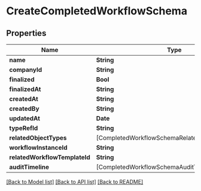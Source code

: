 # CreateCompletedWorkflowSchema

## Properties
Name | Type | Description | Notes
------------ | ------------- | ------------- | -------------
**name** | **String** |  | 
**companyId** | **String** |  | 
**finalized** | **Bool** |  | 
**finalizedAt** | **String** |  | [optional] 
**createdAt** | **String** |  | 
**createdBy** | **String** |  | 
**updatedAt** | **Date** |  | [optional] 
**typeRefId** | **String** |  | 
**relatedObjectTypes** | [CompletedWorkflowSchemaRelatedObjectTypesInner] |  | [optional] 
**workflowInstanceId** | **String** |  | 
**relatedWorkflowTemplateId** | **String** |  | 
**auditTimeline** | [CompletedWorkflowSchemaAuditTimelineInner] |  | [optional] 

[[Back to Model list]](../README.md#documentation-for-models) [[Back to API list]](../README.md#documentation-for-api-endpoints) [[Back to README]](../README.md)


